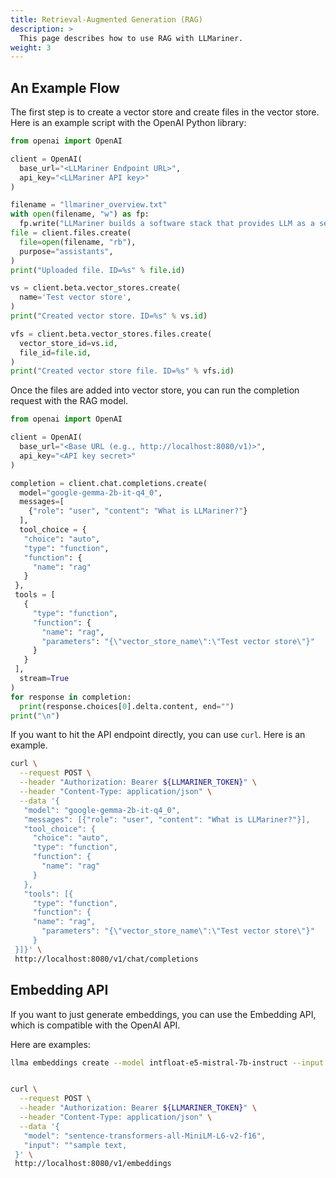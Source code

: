 ```yaml
---
title: Retrieval-Augmented Generation (RAG)
description: >
  This page describes how to use RAG with LLMariner.
weight: 3
---
```


## An Example Flow

The first step is to create a vector store and create files in the vector store. Here is an example script with the OpenAI Python library:

``` python
from openai import OpenAI

client = OpenAI(
  base_url="<LLMariner Endpoint URL>",
  api_key="<LLMariner API key>"
)

filename = "llmariner_overview.txt"
with open(filename, "w") as fp:
  fp.write("LLMariner builds a software stack that provides LLM as a service. It provides the OpenAI-compatible API.")
file = client.files.create(
  file=open(filename, "rb"),
  purpose="assistants",
)
print("Uploaded file. ID=%s" % file.id)

vs = client.beta.vector_stores.create(
  name='Test vector store',
)
print("Created vector store. ID=%s" % vs.id)

vfs = client.beta.vector_stores.files.create(
  vector_store_id=vs.id,
  file_id=file.id,
)
print("Created vector store file. ID=%s" % vfs.id)
```

Once the files are added into vector store, you can run the completion request with the RAG model.

``` python
from openai import OpenAI

client = OpenAI(
  base_url="<Base URL (e.g., http://localhost:8080/v1)>",
  api_key="<API key secret>"
)

completion = client.chat.completions.create(
  model="google-gemma-2b-it-q4_0",
  messages=[
    {"role": "user", "content": "What is LLMariner?"}
  ],
  tool_choice = {
   "choice": "auto",
   "type": "function",
   "function": {
     "name": "rag"
   }
 },
 tools = [
   {
     "type": "function",
     "function": {
       "name": "rag",
       "parameters": "{\"vector_store_name\":\"Test vector store\"}"
     }
   }
 ],
  stream=True
)
for response in completion:
  print(response.choices[0].delta.content, end="")
print("\n")
```

If you want to hit the API endpoint directly, you can use `curl`. Here is an example.

``` bash
curl \
  --request POST \
  --header "Authorization: Bearer ${LLMARINER_TOKEN}" \
  --header "Content-Type: application/json" \
  --data '{
   "model": "google-gemma-2b-it-q4_0",
   "messages": [{"role": "user", "content": "What is LLMariner?"}],
   "tool_choice": {
     "choice": "auto",
     "type": "function",
     "function": {
       "name": "rag"
     }
   },
   "tools": [{
     "type": "function",
     "function": {
     "name": "rag",
       "parameters": "{\"vector_store_name\":\"Test vector store\"}"
     }
 }]}' \
 http://localhost:8080/v1/chat/completions
```

## Embedding API

If you want to just generate embeddings, you can use the Embedding API, which is compatible with the OpenAI API.

Here are examples:

``` bash
llma embeddings create --model intfloat-e5-mistral-7b-instruct --input "sample text"


curl \
  --request POST \
  --header "Authorization: Bearer ${LLMARINER_TOKEN}" \
  --header "Content-Type: application/json" \
  --data '{
   "model": "sentence-transformers-all-MiniLM-L6-v2-f16",
   "input": ""sample text,
 }' \
 http://localhost:8080/v1/embeddings
```
